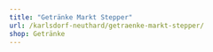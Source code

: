 ```yaml
---
title: "Getränke Markt Stepper"
url: /karlsdorf-neuthard/getraenke-markt-stepper/
shop: Getränke
---
```


